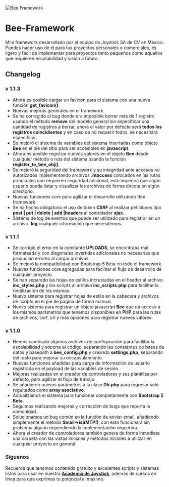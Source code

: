![Bee Framework](https://raw.githubusercontent.com/Moxtrip69/Bee-Framework/master/assets/images/bee_logo.png)
# Bee-Framework
Mini framework desarrollado por el equipo de Joystick SA de CV en México.
Puedes hacer uso de el para tus proyectos personales o comerciales, es ligero y fácil de implementar para proyectos tanto pequeños como aquellos que requieren escalabilidad y visión a futuro.

## Changelog
### v 1.1.3
- Ahora es posible cargar un favicon para el sistema con una nueva función **get_favicon()**.
- Nuevas mejoras generales en el framework.
- Se ha corregido el bug donde era imposible borrar más de 1 registro usando el método **remove** del modelo general sin específicar una cantidad de registros a borrar, ahora el valor por defecto será **todos los registros coincidientes** y en caso de no requerir todos, se necesitará especificar.
- Se mejoró el sistema de variables del sistema insertadas como objeto **Bee** en el pie del sitio para ser accesibles en **javascript**.
- Ahora es posible registrar nuevos valores en el objeto **Bee** desde cualquier método o ruta del sistema usando la función **register_to_bee_obj()**.
- Se mejoró la seguridad del framework y su integridad ante accesos no autorizados implementando archivos **.htaccess** colocados en las rutas principales que requieren seguridad adicional, esto impedirá que algún usuario pueda listar y visualizar los archivos de forma directa en algún directorio.
- Nuevas funciones core para agilizar el desarrollo utilizando Bee framework.
- Se ha hecho obligatorio el uso de token **CSRF** al realizar peticiones tipo **post | put | delete | add |headers** al controlador **ajax**.
- Sistema de log de eventos que puede ser utilizado para registrar en un archivo **.log** cualquier información que necesitemos.

### v 1.1.1
- Se corrigió el error en la constante **UPLOADS**, se encontraba mal formateada y con diagonales invertidas adicionales no necesarias que producian errores al cargar archivos.
- Se mejoró la compatibilidad con Bootstrap 5 Beta en todo el framework.
- Nuevas funciones core agregadas para facilitar el flujo de desarrollo de cualquier proyecto.
- Se han separado las hojas de estilos incrustadas en el header al archivo **inc_styles.php** y los scripts al archivo **inc_scripts.php** para facilitar la reutilización de los mismos.
- Nuevo sistema para registrar hojas de estilo en la cabecera y archivos de scripts en el pie de página de forma manual.
- Nuevo sistema para registrar un objeto javascript **Bee** que da acceso a los mismos parámetros que tenemos disponibles en **PHP** para las rutas de archivos, csrf, url y más opciones para registrar nuevos valores.

### v 1.1.0
- Hemos cambiado algunos archivos de configuración para facilitar la escalabilidad y soporte al código, separando las constantes de bases de datos y basepath a **bee_config.php** y creando **settings.php**, separando del resto para mejorar su encapsulamiento.
- Nuevas funciones añadidas para carga de información de usuario registrada en el payload de las variables de sesión.
- Mejoras realizadas en el creador de controladores y sus plantillas por defecto, para agilizar el flujo de trabajo.
- Se añadieron nuevos parámetros a la clase **Db.php** para regresar solo regultados como **array asociativo**.
- Actualizamos el sistema para funcionar completamente con **Bootstrap 5 Beta**.
- Seguimos realizando mejoras y corrección de bugs que reporta la comunidad.
- Solucionamos un bug común en la función de enviar email, añadiendo simplemente el método **$mail->isSMTP()**, con esto funcionará sin problema alguno dependiendo la implementación requerida.
- Ahora el creador de controladores también genera de forma inmediata una carpeta con las vistas iniciales y métodos iniciales a utilizar en cualquier proyecto en general.

### Síguenos
Recuerda que tenemos contenido gratuito y excelentes scripts y sistemas listos para usar en nuestra [**Academia de Joystick**](https://www.joystick.com.mx), además de cursos en línea para que exprimas tu potencial al máximo.